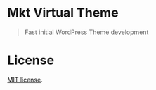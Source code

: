 # Mkt Virtual Theme
> Fast initial WordPress Theme development

# License
[MIT license](http://www.opensource.org/licenses/mit-license.php).
